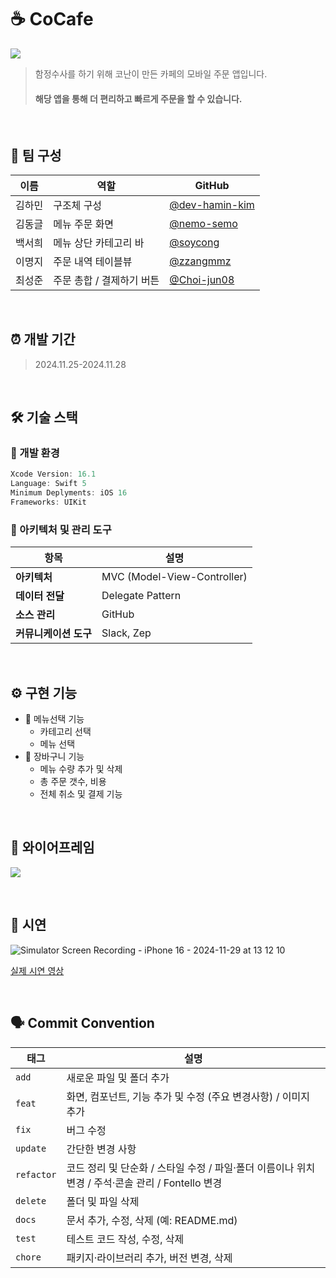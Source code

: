 # ☕️ CoCafe
![](https://velog.velcdn.com/images/soycong/post/6aac0ceb-0dad-405a-bfd9-8ea5b8fd22bd/image.png)

> 함정수사를 하기 위해 코난이 만든 카페의 모바일 주문 앱입니다.
> #### 해당 앱을 통해 더 편리하고 빠르게 주문을 할 수 있습니다.

<br>

## 👥 팀 구성

| 이름      | 역할       | GitHub                           |
| -------- | -------- | --------------------------------- |
| 김하민   | 구조체 구성 | [@dev-hamin-kim](https://github.com/dev-hamin-kim) |
| 김동글   | 메뉴 주문 화면 | [@nemo-semo](https://github.com/nemo-semo) |
| 백서희   | 메뉴 상단 카테고리 바 | [@soycong](https://github.com/soycong) |
| 이명지   | 주문 내역 테이블뷰 | [@zzangmmz](https://github.com/zzangmmz) |
| 최성준   | 주문 총합 / 결제하기 버튼 | [@Choi-jun08](https://github.com/Choi-jun08) |

<br>

## ⏰ 개발 기간
> 2024.11.25-2024.11.28

<br>

## 🛠️ 기술 스택

### 🍎 개발 환경
```  swift
Xcode Version: 16.1
Language: Swift 5
Minimum Deplyments: iOS 16
Frameworks: UIKit
```

### 📐 아키텍처 및 관리 도구

| **항목**              | **설명**                      |
|----------------------|-------------------------------|
| **아키텍처**           | MVC (Model-View-Controller)   |
| **데이터 전달**        | Delegate Pattern              |
| **소스 관리**          | GitHub                        |
| **커뮤니케이션 도구**  | Slack, Zep                    |

<br>

## ⚙️ 구현 기능
- 🧾 메뉴선택 기능
  - 카테고리 선택
  - 메뉴 선택
- 🛒 장바구니 기능
  - 메뉴 수량 추가 및 삭제
  - 총 주문 갯수, 비용
  - 전체 취소 및 결제 기능

<br>

## 🎨 와이어프레임
![](https://velog.velcdn.com/images/soycong/post/f141ffe5-a320-4fec-a964-40bbc3e4803e/image.png)

<br>

## 📱 시연
![Simulator Screen Recording - iPhone 16 - 2024-11-29 at 13 12 10](https://github.com/user-attachments/assets/1742445d-e541-4550-b8dc-a66d8273d1bb)

[실제 시연 영상](https://youtube.com/shorts/t5Kwp7IA9ps?si=d_npExXX8PWYIU-g)

<br>

## 🗣️ Commit Convention

| **태그** | **설명**                                                                                      |
|---------------|-----------------------------------------------------------------------------------------------|
| `add`         | 새로운 파일 및 폴더 추가                                                                      |
| `feat`        | 화면, 컴포넌트, 기능 추가 및 수정 (주요 변경사항) / 이미지 추가                                |
| `fix`         | 버그 수정                                                                                     |
| `update`      | 간단한 변경 사항                                                                              |
| `refactor`    | 코드 정리 및 단순화 / 스타일 수정 / 파일·폴더 이름이나 위치 변경 / 주석·콘솔 관리 / Fontello 변경 |
| `delete`      | 폴더 및 파일 삭제                                                                             |
| `docs`        | 문서 추가, 수정, 삭제 (예: README.md)                                                         |
| `test`        | 테스트 코드 작성, 수정, 삭제                                                                  |
| `chore`       | 패키지·라이브러리 추가, 버전 변경, 삭제                                                       
